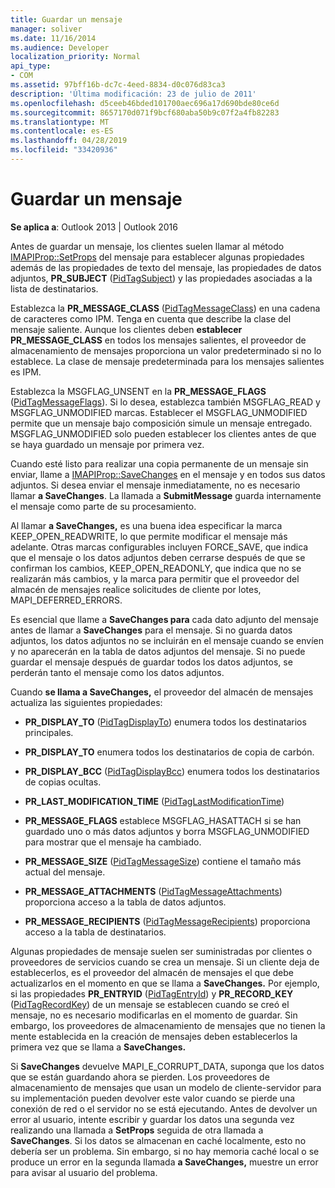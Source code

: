 ```yaml
---
title: Guardar un mensaje
manager: soliver
ms.date: 11/16/2014
ms.audience: Developer
localization_priority: Normal
api_type:
- COM
ms.assetid: 97bff16b-dc7c-4eed-8834-d0c076d83ca3
description: 'Última modificación: 23 de julio de 2011'
ms.openlocfilehash: d5ceeb46bded101700aec696a17d690bde80ce6d
ms.sourcegitcommit: 8657170d071f9bcf680aba50b9c07f2a4fb82283
ms.translationtype: MT
ms.contentlocale: es-ES
ms.lasthandoff: 04/28/2019
ms.locfileid: "33420936"
---
```

# <a name="saving-a-message"></a>Guardar un mensaje

  
  
**Se aplica a**: Outlook 2013 | Outlook 2016 
  
Antes de guardar un mensaje, los clientes suelen llamar al método [IMAPIProp::SetProps](imapiprop-setprops.md) del mensaje para establecer algunas propiedades además de las propiedades de texto del mensaje, las propiedades de datos adjuntos, **PR_SUBJECT** ([PidTagSubject](pidtagsubject-canonical-property.md)) y las propiedades asociadas a la lista de destinatarios.
  
Establezca la **PR_MESSAGE_CLASS** ([PidTagMessageClass](pidtagmessageclass-canonical-property.md)) en una cadena de caracteres como IPM. Tenga en cuenta que describe la clase del mensaje saliente. Aunque los clientes deben **establecer PR_MESSAGE_CLASS** en todos los mensajes salientes, el proveedor de almacenamiento de mensajes proporciona un valor predeterminado si no lo establece. La clase de mensaje predeterminada para los mensajes salientes es IPM. 
  
Establezca la MSGFLAG_UNSENT en la **PR_MESSAGE_FLAGS** ([PidTagMessageFlags](pidtagmessageflags-canonical-property.md)). Si lo desea, establezca también MSGFLAG_READ y MSGFLAG_UNMODIFIED marcas. Establecer el MSGFLAG_UNMODIFIED permite que un mensaje bajo composición simule un mensaje entregado. MSGFLAG_UNMODIFIED solo pueden establecer los clientes antes de que se haya guardado un mensaje por primera vez. 
  
Cuando esté listo para realizar una copia permanente de un mensaje sin enviar, llame a [IMAPIProp::SaveChanges](imapiprop-savechanges.md) en el mensaje y en todos sus datos adjuntos. Si desea enviar el mensaje inmediatamente, no es necesario llamar **a SaveChanges**. La llamada a **SubmitMessage** guarda internamente el mensaje como parte de su procesamiento. 
  
Al llamar **a SaveChanges,** es una buena idea especificar la marca KEEP_OPEN_READWRITE, lo que permite modificar el mensaje más adelante. Otras marcas configurables incluyen FORCE_SAVE, que indica que el mensaje o los datos adjuntos deben cerrarse después de que se confirman los cambios, KEEP_OPEN_READONLY, que indica que no se realizarán más cambios, y la marca para permitir que el proveedor del almacén de mensajes realice solicitudes de cliente por lotes, MAPI_DEFERRED_ERRORS.
  
Es esencial que llame a **SaveChanges para** cada dato adjunto del mensaje antes de llamar a **SaveChanges** para el mensaje. Si no guarda datos adjuntos, los datos adjuntos no se incluirán en el mensaje cuando se envíen y no aparecerán en la tabla de datos adjuntos del mensaje. Si no puede guardar el mensaje después de guardar todos los datos adjuntos, se perderán tanto el mensaje como los datos adjuntos. 
  
Cuando **se llama a SaveChanges,** el proveedor del almacén de mensajes actualiza las siguientes propiedades: 
  
- **PR_DISPLAY_TO** ([PidTagDisplayTo](pidtagdisplayto-canonical-property.md)) enumera todos los destinatarios principales.
    
- **PR_DISPLAY_TO** enumera todos los destinatarios de copia de carbón. 
    
- **PR_DISPLAY_BCC** ([PidTagDisplayBcc](pidtagdisplaybcc-canonical-property.md)) enumera todos los destinatarios de copias ocultas.
    
- **PR_LAST_MODIFICATION_TIME** ([PidTagLastModificationTime](pidtaglastmodificationtime-canonical-property.md))
    
- **PR_MESSAGE_FLAGS** establece MSGFLAG_HASATTACH si se han guardado uno o más datos adjuntos y borra MSGFLAG_UNMODIFIED para mostrar que el mensaje ha cambiado. 
    
- **PR_MESSAGE_SIZE** ([PidTagMessageSize](pidtagmessagesize-canonical-property.md)) contiene el tamaño más actual del mensaje.
    
- **PR_MESSAGE_ATTACHMENTS** ([PidTagMessageAttachments](pidtagmessageattachments-canonical-property.md)) proporciona acceso a la tabla de datos adjuntos.
    
- **PR_MESSAGE_RECIPIENTS** ([PidTagMessageRecipients](pidtagmessagerecipients-canonical-property.md)) proporciona acceso a la tabla de destinatarios.
    
Algunas propiedades de mensaje suelen ser suministradas por clientes o proveedores de servicios cuando se crea un mensaje. Si un cliente deja de establecerlos, es el proveedor del almacén de mensajes el que debe actualizarlos en el momento en que se llama a **SaveChanges.** Por ejemplo, si las propiedades **PR_ENTRYID** ([PidTagEntryId](pidtagentryid-canonical-property.md)) y **PR_RECORD_KEY** ([PidTagRecordKey](pidtagrecordkey-canonical-property.md)) de un mensaje se establecen cuando se creó el mensaje, no es necesario modificarlas en el momento de guardar. Sin embargo, los proveedores de almacenamiento de mensajes que no tienen la mente establecida en la creación de mensajes deben establecerlos la primera vez que se llama a **SaveChanges.** 
  
Si **SaveChanges** devuelve MAPI_E_CORRUPT_DATA, suponga que los datos que se están guardando ahora se pierden. Los proveedores de almacenamiento de mensajes que usan un modelo de cliente-servidor para su implementación pueden devolver este valor cuando se pierde una conexión de red o el servidor no se está ejecutando. Antes de devolver un error al usuario, intente escribir y guardar los datos una segunda vez realizando una llamada a **SetProps** seguida de otra llamada a **SaveChanges**. Si los datos se almacenan en caché localmente, esto no debería ser un problema. Sin embargo, si no hay memoria caché local o se produce un error en la segunda llamada **a SaveChanges,** muestre un error para avisar al usuario del problema. 
  

